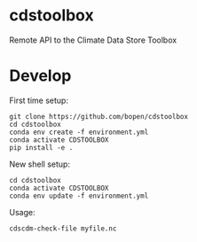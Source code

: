 # cdstoolbox

Remote API to the Climate Data Store Toolbox

# Develop

First time setup:
```
git clone https://github.com/bopen/cdstoolbox
cd cdstoolbox
conda env create -f environment.yml
conda activate CDSTOOLBOX
pip install -e .
```

New shell setup:
```
cd cdstoolbox
conda activate CDSTOOLBOX
conda env update -f environment.yml
```

Usage:
```
cdscdm-check-file myfile.nc
```
